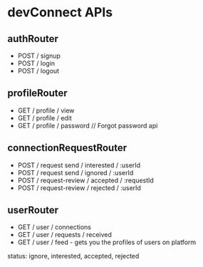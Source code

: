 
# devConnect APIs

## authRouter
- POST / signup
- POST / login
- POST / logout

## profileRouter
- GET / profile / view
- GET / profile / edit
- GET / profile / password // Forgot password api

## connectionRequestRouter
- POST / request send / interested / :userId
- POST / request send / ignored / :userId
- POST / request-review / accepted / :requestId
- POST / request-review / rejected / :userId

## userRouter
- GET / user / connections
- GET / user / requests / received
- GET / user / feed - gets you the profiles of users on platform


status: ignore, interested, accepted, rejected